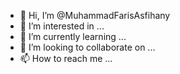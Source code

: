 - 👋 Hi, I’m @MuhammadFarisAsfihany
- 👀 I’m interested in ...
- 🌱 I’m currently learning ...
- 💞️ I’m looking to collaborate on ...
- 📫 How to reach me ...

<!---
MuhammadFarisAsfihany/MuhammadFarisAsfihany is a ✨ special ✨ repository because its `README.md` (this file) appears on your GitHub profile.
You can click the Preview link to take a look at your changes.
--->
